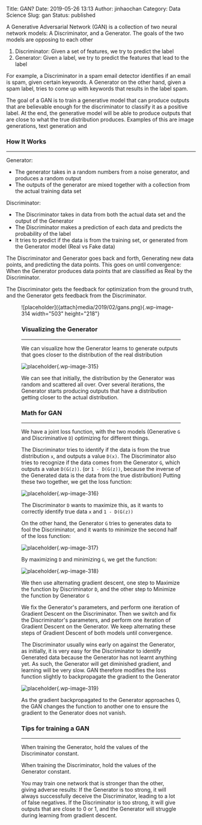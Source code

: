 Title: GAN?
Date: 2019-05-26 13:13
Author: jinhaochan
Category: Data Science
Slug: gan
Status: published

<!-- wp:paragraph -->

A Generative Adversarial Network (GAN) is a collection of two neural network models: A Discriminator, and a Generator. The goals of the two models are opposing to each other

<!-- /wp:paragraph -->

<!-- wp:list {"ordered":true} -->

1.  Discriminator: Given a set of features, we try to predict the label
2.  Generator: Given a label, we try to predict the features that lead to the label

<!-- /wp:list -->

<!-- wp:paragraph -->

For example, a Discriminator in a spam email detector identifies if an email is spam, given certain keywords. A Generator on the other hand, given a spam label, tries to come up with keywords that results in the label spam.

<!-- /wp:paragraph -->

<!-- wp:paragraph -->

The goal of a GAN is to train a generative model that can produce outputs that are believable enough for the discriminator to classify it as a positive label. At the end, the generative model will be able to produce outputs that are close to what the true distribution produces. Examples of this are image generations, text generation and

<!-- /wp:paragraph -->

<!-- wp:heading {"level":3} -->

### How It Works

<!-- /wp:heading -->

<!-- wp:separator -->

------------------------------------------------------------------------

<!-- /wp:separator -->

</p>
<!-- wp:paragraph -->

Generator:

<!-- /wp:paragraph -->

<!-- wp:list -->

-   The generator takes in a random numbers from a noise generator, and produces a random output
-   The outputs of the generator are mixed together with a collection from the actual training data set

<!-- /wp:list -->

<!-- wp:paragraph -->

Discriminator:

<!-- /wp:paragraph -->

<!-- wp:list -->

-   The Discriminator takes in data from both the actual data set and the output of the Generator
-   The Discriminator makes a prediction of each data and predicts the probability of the label
-   It tries to predict if the data is from the training set, or generated from the Generator model (Real vs Fake data)

<!-- /wp:list -->

<!-- wp:paragraph -->

The Discriminator and Generator goes back and forth, Generating new data points, and predicting the data points. This goes on until convergence: When the Generator produces data points that are classified as Real by the Discriminator.

<!-- /wp:paragraph -->

<!-- wp:paragraph -->

The Discriminator gets the feedback for optimization from the ground truth, and the Generator gets feedback from the Discriminator.

<!-- /wp:paragraph -->

<!-- wp:image {"id":314,"align":"center","width":503,"height":218} -->

>

<figure class="aligncenter is-resized">
![placeholder]({attach}media/2019/02/gans.png){.wp-image-314 width="503" height="218"}




<!-- /wp:image -->

<!-- wp:heading {"level":3} -->

### Visualizing the Generator

<!-- /wp:heading -->

<!-- wp:separator -->

------------------------------------------------------------------------

<!-- /wp:separator -->

</p>
<!-- wp:paragraph -->

We can visualize how the Generator learns to generate outputs that goes closer to the distribution of the real distribution

<!-- /wp:paragraph -->

<!-- wp:image {"id":315} -->


![placeholder]({attach}media/2019/02/iterations-1.gif){.wp-image-315}


<!-- /wp:image -->

<!-- wp:paragraph -->

We can see that initially, the distribution by the Generator was random and scattered all over. Over several iterations, the Generator starts producing outputs that have a distribution getting closer to the actual distribution.

<!-- /wp:paragraph -->

<!-- wp:heading {"level":3} -->

### Math for GAN

<!-- /wp:heading -->

<!-- wp:separator -->

------------------------------------------------------------------------

<!-- /wp:separator -->

</p>
<!-- wp:paragraph -->

We have a joint loss function, with the two models (Generative `G` and Discriminative `D`) optimizing for different things.

<!-- /wp:paragraph -->

<!-- wp:paragraph -->

The Discriminator tries to identify if the data is from the true distribution `x`, and outputs a value `D(x)`. The Discriminator also tries to recognize if the data comes from the Generator `G`, which outputs a value `D(G(z))`. (or `1 - D(G(z))`, because the inverse of the Generated data is the data from the true distribution) Putting these two together, we get the loss function:

<!-- /wp:paragraph -->

<!-- wp:image {"id":316,"align":"center"} -->

>


![placeholder]({attach}media/2019/02/1-4xahmaugxeoqnnjhzjq-4q.jpeg){.wp-image-316}




<!-- /wp:image -->

<!-- wp:paragraph -->

The Discriminator `D` wants to maximize this, as it wants to correctly identify true data `x` and `1 - D(G(z))`

<!-- /wp:paragraph -->

<!-- wp:paragraph -->

On the other hand, the Generator `G` tries to generates data to fool the Discriminator, and it wants to minimize the second half of the loss function:

<!-- /wp:paragraph -->

<!-- wp:image {"id":317,"align":"center"} -->

>


![placeholder]({attach}media/2019/02/1-n235xeigxkl3ktl08d-cza.jpeg){.wp-image-317}




<!-- /wp:image -->

<!-- wp:paragraph -->

By maximizing `D` and minimizing `G`, we get the function:

<!-- /wp:paragraph -->

<!-- wp:image {"id":318} -->


![placeholder]({attach}media/2019/02/1-ihk3whuaz_0uek4sjicyfw.png){.wp-image-318}


<!-- /wp:image -->

<!-- wp:paragraph -->

We then use alternating gradient descent, one step to Maximize the function by Discriminator `D`, and the other step to Minimize the function by Generator `G`

<!-- /wp:paragraph -->

<!-- wp:paragraph -->

We fix the Generator's parameters, and perform one iteration of Gradient Descent on the Discriminator. Then we switch and fix the Discriminator's parameters, and perform one iteration of Gradient Descent on the Generator. We keep alternating these steps of Gradient Descent of both models until convergence.

<!-- /wp:paragraph -->

<!-- wp:paragraph -->

The Discriminator usually wins early on against the Generator, as initially, it is very easy for the Discriminator to identify Generated data because the Generator has not learnt anything yet. As such, the Generator will get diminished gradient, and learning will be very slow. GAN therefore modifies the loss function slightly to backpropagate the gradient to the Generator

<!-- /wp:paragraph -->

<!-- wp:image {"id":319} -->


![placeholder]({attach}media/2019/02/1-6so6q3dwurg8qrmwk1y3jw.jpeg){.wp-image-319}


<!-- /wp:image -->

<!-- wp:paragraph -->

As the gradient backpropagated to the Generator approaches 0, the GAN changes the function to another one to ensure the gradient to the Generator does not vanish.

<!-- /wp:paragraph -->

<!-- wp:heading {"level":3} -->

### Tips for training a GAN

<!-- /wp:heading -->

<!-- wp:separator -->

------------------------------------------------------------------------

<!-- /wp:separator -->

</p>
<!-- wp:paragraph -->

When training the Generator, hold the values of the Discriminator constant.

<!-- /wp:paragraph -->

<!-- wp:paragraph -->

When training the Discriminator, hold the values of the Generator constant.

<!-- /wp:paragraph -->

<!-- wp:paragraph -->

You may train one network that is stronger than the other, giving adverse results: If the Generator is too strong, it will always successfully deceive the Discriminator, leading to a lot of false negatives. If the Discriminator is too strong, it will give outputs that are close to 0 or 1, and the Generator will struggle during learning from gradient descent.  

<!-- /wp:paragraph -->
